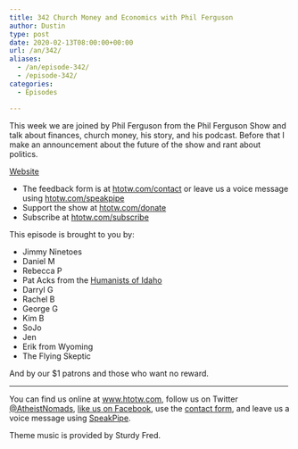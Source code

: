 ```yaml
---
title: 342 Church Money and Economics with Phil Ferguson
author: Dustin
type: post
date: 2020-02-13T08:00:00+00:00
url: /an/342/
aliases:
  - /an/episode-342/
  - /episode-342/
categories:
  - Episodes

---
```

<div id="buzzsprout-player-10552767"></div><script src="https://www.buzzsprout.com/1983601/10552767-342-church-money-and-economics-with-phil-ferguson.js?container_id=buzzsprout-player-10552767&player=small" type="text/javascript" charset="utf-8"></script>

This week we are joined by Phil Ferguson from the Phil Ferguson Show and talk about finances, church money, his story, and his podcast. Before that I make an announcement about the future of the show and rant about politics.

[Website][1]

<!--more-->

 * The feedback form is at [htotw.com/contact](https://htotw.com/contact) or leave us a voice message using <a href="https://htotw.com/speakpipe" target="_blank" rel="noopener noreferrer">htotw.com/speakpipe</a>
 * Support the show at <a href="https://htotw.com/donate" target="_blank" rel="noopener noreferrer">htotw.com/donate</a>
 * Subscribe at <a href="https://htotw.com/subscribe" target="_blank" rel="noopener noreferrer">htotw.com/subscribe</a>

This episode is brought to you by:

  * Jimmy Ninetoes
  * Daniel M
  * Rebecca P
  * Pat Acks from the <a href="https://www.humanistsofidaho.org" target="_blank" rel="noopener noreferrer">Humanists of Idaho</a>
  * Darryl G
  * Rachel B
  * George G
  * Kim B
  * SoJo
  * Jen
  * Erik from Wyoming
  * The Flying Skeptic

And by our $1 patrons and those who want no reward.

<hr width="500" />

You can find us online at <a href="https://www.htotw.com/" target="_blank" rel="noopener noreferrer">www.htotw.com</a>, follow us on Twitter <a href="https://twitter.com/AtheistNomads" target="_blank" rel="noopener noreferrer">@AtheistNomads</a>, <a href="https://htotw.com/facebook" target="_blank" rel="noopener noreferrer">like us on Facebook</a>, use the [contact form](https://htotw.com/contact), and leave us a voice message using <a href="https://htotw.com/speakpipe" target="_blank" rel="noopener noreferrer">SpeakPipe</a>.

Theme music is provided by Sturdy Fred.

 [1]: https://polarisfinancialplanning.com/the-phil-ferguson-show